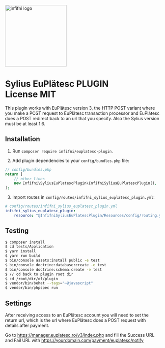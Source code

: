 <a href="https://infifnisoftware.ro" target="_blank">
    <img src="https://infifnisoftware.ro/themes/custom/infifni/logo.svg" alt="infifni logo" height="200" />
</a>
<h1>
    Sylius EuPlătesc PLUGIN
    <br />
    License MIT
</h1>

<p>
This plugin works with EuPlătesc version 3, the HTTP POST variant where you make a POST request
to EuPlătesc transaction processor and EuPlătesc does a POST redirect back to an url that you specify.
Also the Sylius version must be at least 1.6.
</p>

## Installation

1. Run `composer require infifni/euplatesc-plugin`.

2. Add plugin dependencies to your `config/bundles.php` file:
```php
// config/bundles.php
return [
    // other lines
    new Infifni\SyliusEuPlatescPlugin\InfifniSyliusEuPlatescPlugin(),
];
```

3. Import routes in `config/routes/infifni_sylius_euplatesc_plugin.yml`:

```yaml
# config/routes/infifni_sylius_euplatesc_plugin.yml
infifni_sylius_euplatesc_plugin:
    resource: "@InfifniSyliusEuPlatescPlugin/Resources/config/routing.yml"
```

## Testing
```bash
$ composer install
$ cd tests/Application
$ yarn install
$ yarn run build
$ bin/console assets:install public -e test
$ bin/console doctrine:database:create -e test
$ bin/console doctrine:schema:create -e test
$ // cd back to plugin root dir
$ cd /root/dir/of/plugin
$ vendor/bin/behat --tags="~@javascript"
$ vendor/bin/phpspec run
```

## Settings

After receiving access to an EuPlătesc account you will need to set the return url, which is
the url where EuPlătesc does a POST request with details after payment.

Go to https://manager.euplatesc.ro/v3/index.php and fill the Success URL and Fail URL
with https://yourdomain.com/payment/euplatesc/notify